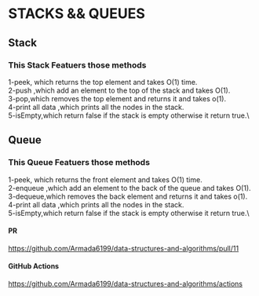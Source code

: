 # STACKS && QUEUES

## Stack

### This Stack Featuers those methods

1-peek, which returns the top element and takes O(1) time.\
2-push ,which add an element to the top of the stack and takes O(1).\
3-pop,which removes the top element and returns it and takes o(1).\
4-print all data ,which prints all the nodes in the stack.\
5-isEmpty,which return false if the stack is empty otherwise it return true.\


## Queue

### This Queue Featuers those methods

1-peek, which returns the front element and takes O(1) time.\
2-enqueue ,which add an element to the back of the queue and takes O(1).\
3-dequeue,which removes the back element and returns it and takes o(1).\
4-print all data ,which prints all the nodes in the stack.\
5-isEmpty,which return false if the stack is empty otherwise it return true.\

#### PR

<https://github.com/Armada6199/data-structures-and-algorithms/pull/11>

#### GitHub Actions

<https://github.com/Armada6199/data-structures-and-algorithms/actions>
